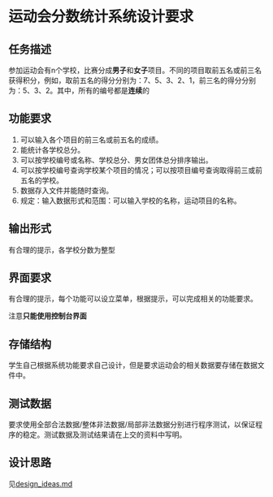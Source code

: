 # 运动会分数统计系统设计要求

## 任务描述

参加运动会有n个学校，比赛分成**男子**和**女子**项目。不同的项目取前五名或前三名获得积分，例如，取前五名的得分分别为：7、5、3、2、1，前三名的得分分别为：5、3、2。其中，所有的编号都是**连续**的

## 功能要求

1. 可以输入各个项目的前三名或前五名的成绩。
2. 能统计各学校总分。
3. 可以按学校编号或名称、学校总分、男女团体总分排序输出。
4. 可以按学校编号查询学校某个项目的情况；可以按项目编号查询取得前三或前五名的学校。
5. 数据存入文件并能随时查询。
6. 规定：输入数据形式和范围：可以输入学校的名称，运动项目的名称。

## 输出形式

有合理的提示，各学校分数为整型

## 界面要求

有合理的提示，每个功能可以设立菜单，根据提示，可以完成相关的功能要求。

注意**只能使用控制台界面**

## 存储结构

学生自己根据系统功能要求自己设计，但是要求运动会的相关数据要存储在数据文件中。

## 测试数据

要求使用全部合法数据/整体非法数据/局部非法数据分别进行程序测试，以保证程序的稳定。测试数据及测试结果请在上交的资料中写明。

## 设计思路

见[design_ideas.md](/design_ideas.md)
